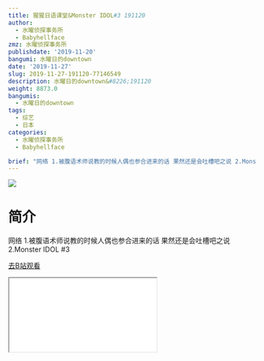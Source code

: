 ```yaml
---
title: 猩猩日语课堂&Monster IDOL#3 191120
author:
  - 水曜侦探事务所
  - Babyhellface
zmz: 水曜侦探事务所
publishdate: '2019-11-20'
bangumi: 水曜日的downtown
date: '2019-11-27'
slug: 2019-11-27-191120-77146549
description: 水曜日的downtown&#8226;191120
weight: 8873.0
bangumis:
  - 水曜日的downtown
tags:
  - 综艺
  - 日本
categories:
  - 水曜侦探事务所
  - Babyhellface

brief: "网络 1.被腹语术师说教的时候人偶也参合进来的话 果然还是会吐槽吧之说 2.Monster IDOL #3"
---
```

![](https://raw.githubusercontent.com/tcgriffith/owaraisite/master/static/tmpimg/6cb862beefefade439129a1f119c743b86b3a4f2.jpg.480.jpg)
# 简介  
网络
1.被腹语术师说教的时候人偶也参合进来的话 果然还是会吐槽吧之说
2.Monster IDOL #3  

[去B站观看](https://www.bilibili.com/video/av77146549/)
<div class ="resp-container"><iframe class="testiframe" src="//player.bilibili.com/player.html?aid=77146549"", scrolling="no", allowfullscreen="true" > </iframe></div> 
